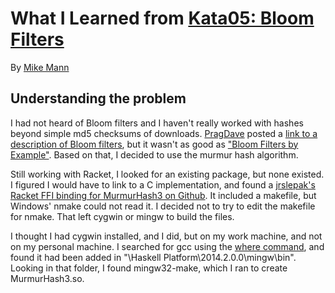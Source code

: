 # What I Learned from [Kata05: Bloom Filters](http://codekata.com/kata/kata05-bloom-filters/)
By [Mike Mann](https://www.twitter.com/grokmike)

## Understanding the problem
I had not heard of Bloom filters and I haven't really worked with hashes beyond simple md5 checksums of downloads. [PragDave](https://www.twitter.com/grokmike) posted a [link to a description of Bloom filters](http://pages.cs.wisc.edu/~cao/papers/summary-cache/node8.html), but it wasn't as good as ["Bloom Filters by Example"](http://billmill.org/bloomfilter-tutorial/). Based on that, I decided to use the murmur hash algorithm.

Still working with Racket, I looked for an existing package, but none existed. I figured I would have to link to a C implementation, and found a [jrslepak's Racket FFI binding for MurmurHash3 on Github](https://github.com/jrslepak/murmur3). It included a makefile, but Windows' nmake could not read it. I decided not to try to edit the makefile for nmake. That left cygwin or mingw to build the files.

I thought I had cygwin installed, and I did, but on my work  machine, and not on my personal machine. I searched for gcc using the [where command](http://stackoverflow.com/a/304447/249411), and found it had been added in "\Haskell Platform\2014.2.0.0\mingw\bin\". Looking in that folder, I found mingw32-make, which I ran to create MurmurHash3.so.